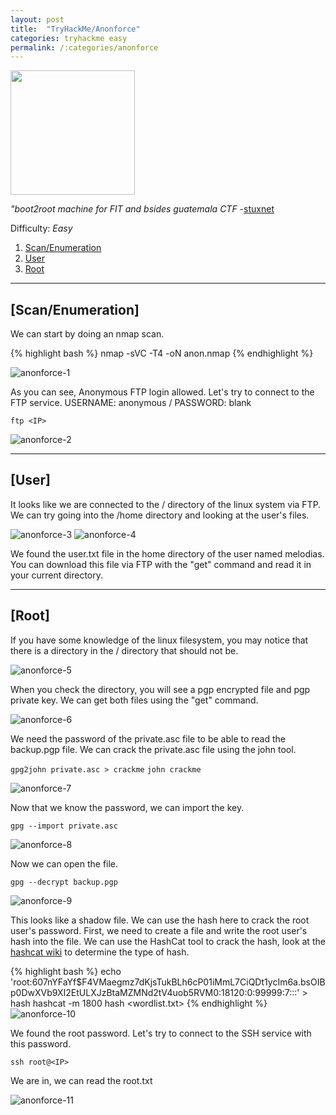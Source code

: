 ```yaml
---
layout: post
title:  "TryHackMe/Anonforce"
categories: tryhackme easy
permalink: /:categories/anonforce
---
```

[<img src="/assets/tryhackme/images/anonforce.jpeg" height="199">](https://tryhackme.com/room/bsidesgtanonforce)

*"boot2root machine for FIT and bsides guatemala CTF* -[stuxnet](https://tryhackme.com/p/stuxnet)

Difficulty: *Easy*

1. [Scan/Enumeration](#scan/enumeration)
2. [User](#user)
3. [Root](#root)

******

## [Scan/Enumeration]
We can start by doing an nmap scan.

{% highlight bash %}
nmap -sVC -T4 -oN anon.nmap <IP>
{% endhighlight %}

![anonforce-1](/assets/tryhackme/images/anonforce-1.png)

As you can see, Anonymous FTP login allowed. Let's try to connect to the FTP service. USERNAME: anonymous / PASSWORD: blank

`ftp <IP>`

![anonforce-2](/assets/tryhackme/images/anonforce-2.png)

******

## [User]
It looks like we are connected to the / directory of the linux system via FTP. We can try going into the /home directory and looking at the user's files.

![anonforce-3](/assets/tryhackme/images/anonforce-3.png)
![anonforce-4](/assets/tryhackme/images/anonforce-4.png)

We found the user.txt file in the home directory of the user named melodias. You can download this file via FTP with the "get" command and read it in your current directory.

******

## [Root]
If you have some knowledge of the linux filesystem, you may notice that there is a directory in the / directory that should not be.

![anonforce-5](/assets/tryhackme/images/anonforce-5.png)

When you check the directory, you will see a pgp encrypted file and pgp private key. We can get both files using the "get" command.

![anonforce-6](/assets/tryhackme/images/anonforce-6.png)

We need the password of the private.asc file to be able to read the backup.pgp file. We can crack the private.asc file using the john tool.

`gpg2john private.asc > crackme`
`john crackme`

![anonforce-7](/assets/tryhackme/images/anonforce-7.png)

Now that we know the password, we can import the key.

`gpg --import private.asc`

![anonforce-8](/assets/tryhackme/images/anonforce-8.png)

Now we can open the file.

`gpg --decrypt backup.pgp`

![anonforce-9](/assets/tryhackme/images/anonforce-9.png)

This looks like a shadow file. We can use the hash here to crack the root user's password. First, we need to create a file and write the root user's hash into the file. We can use the HashCat tool to crack the hash, look at the [hashcat wiki](https://hashcat.net/wiki/doku.php?id=example_hashes) to determine the type of hash.

{% highlight bash %}
echo 'root:$6$07nYFaYf$F4VMaegmz7dKjsTukBLh6cP01iMmL7CiQDt1ycIm6a.bsOIBp0DwXVb9XI2EtULXJzBtaMZMNd2tV4uob5RVM0:18120:0:99999:7:::' > hash
hashcat -m 1800 hash <wordlist.txt>
{% endhighlight %}
![anonforce-10](/assets/tryhackme/images/anonforce-10.png)

We found the root password. Let's try to connect to the SSH service with this password.

`ssh root@<IP>`

We are in, we can read the root.txt

![anonforce-11](/assets/tryhackme/images/anonforce-11.png)
